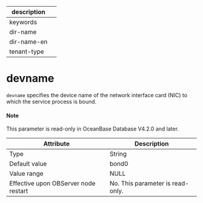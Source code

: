 |description||
|---|---|
|keywords||
|dir-name||
|dir-name-en||
|tenant-type||

# devname


`devname` specifies the device name of the network interface card (NIC) to which the service process is bound.

<main id="notice" type='explain'>
  <h4>Note</h4>
  <p>This parameter is read-only in OceanBase Database V4.2.0 and later. </p>
</main>

| **Attribute** | **Description** |
|------------------|--------|
| Type | String |
| Default value | bond0 |
| Value range | NULL |
| Effective upon OBServer node restart | No. This parameter is read-only. |
